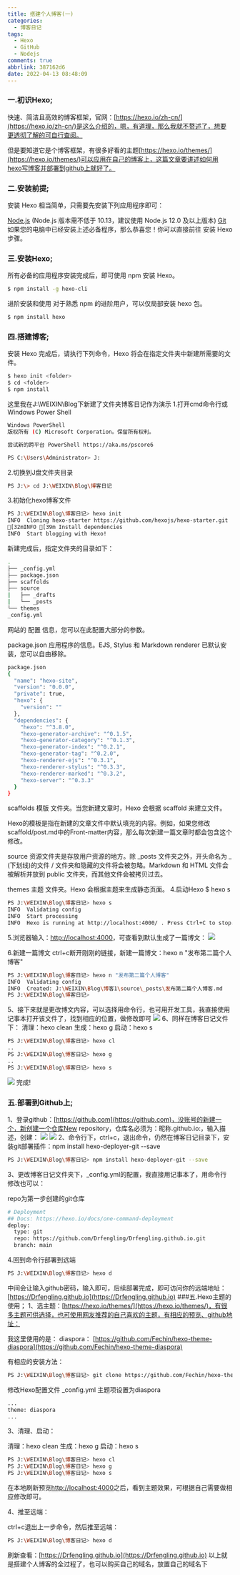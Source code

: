 ```yaml
---
title: 搭建个人博客(一)
categories:
  - 博客日记
tags:
  - Hexo
  - GitHub
  - Nodejs
comments: true
abbrlink: 387162d6
date: 2022-04-13 08:48:09
---
```


### 一.初识Hexo;
快速、简洁且高效的博客框架，官网：[https://hexo.io/zh-cn/](https://hexo.io/zh-cn/)是这么介绍的，嗯，有道理，那么我就不赘述了，想要更透彻了解的可自行查阅。

但是要知道它是个博客框架，有很多好看的主题[https://hexo.io/themes/](https://hexo.io/themes/)可以应用在自己的博客上，这篇文章要讲述如何用hexo写博客并部署到github上就好了。
<!--more-->
### 二.安装前提;
安装 Hexo 相当简单，只需要先安装下列应用程序即可：

[Node.js](https://nodejs.org/) (Node.js 版本需不低于 10.13，建议使用 Node.js 12.0 及以上版本)
[Git](http://git-scm.com/)
如果您的电脑中已经安装上述必备程序，那么恭喜您！你可以直接前往 安装 Hexo 步骤。
### 三.安装Hexo;
所有必备的应用程序安装完成后，即可使用 npm 安装 Hexo。

``` bash
$ npm install -g hexo-cli
```

进阶安装和使用
对于熟悉 npm 的进阶用户，可以仅局部安装 hexo 包。

``` bash
$ npm install hexo
```
### 四.搭建博客;
安装 Hexo 完成后，请执行下列命令，Hexo 将会在指定文件夹中新建所需要的文件。

``` bash
$ hexo init <folder>
$ cd <folder>
$ npm install
```
这里我在J:\WEIXIN\Blog下新建了文件夹博客日记作为演示 
1.打开cmd命令行或Windows Power Shell
```bash
Windows PowerShell
版权所有 (C) Microsoft Corporation。保留所有权利。

尝试新的跨平台 PowerShell https://aka.ms/pscore6

PS C:\Users\Administrator> J:
```
2.切换到J盘文件夹目录
```bash
PS J:\> cd J:\WEIXIN\Blog\博客日记
```
3.初始化hexo博客文件
```bash
PS J:\WEIXIN\Blog\博客日记> hexo init
INFO  Cloning hexo-starter https://github.com/hexojs/hexo-starter.git
[32mINFO [39m Install dependencies
INFO  Start blogging with Hexo!
```
新建完成后，指定文件夹的目录如下：

``` bash
.
├── _config.yml
├── package.json
├── scaffolds
├── source
|   ├── _drafts
|   └── _posts
└── themes
_config.yml
```
网站的 配置 信息，您可以在此配置大部分的参数。

package.json
应用程序的信息。EJS, Stylus 和 Markdown renderer 已默认安装，您可以自由移除。

``` bash
package.json
{
  "name": "hexo-site",
  "version": "0.0.0",
  "private": true,
  "hexo": {
    "version": ""
  },
  "dependencies": {
    "hexo": "^3.8.0",
    "hexo-generator-archive": "^0.1.5",
    "hexo-generator-category": "^0.1.3",
    "hexo-generator-index": "^0.2.1",
    "hexo-generator-tag": "^0.2.0",
    "hexo-renderer-ejs": "^0.3.1",
    "hexo-renderer-stylus": "^0.3.3",
    "hexo-renderer-marked": "^0.3.2",
    "hexo-server": "^0.3.3"
  }
}
```
scaffolds
模版 文件夹。当您新建文章时，Hexo 会根据 scaffold 来建立文件。

Hexo的模板是指在新建的文章文件中默认填充的内容。例如，如果您修改scaffold/post.md中的Front-matter内容，那么每次新建一篇文章时都会包含这个修改。

source
资源文件夹是存放用户资源的地方。除 _posts 文件夹之外，开头命名为 _ (下划线)的文件 / 文件夹和隐藏的文件将会被忽略。Markdown 和 HTML 文件会被解析并放到 public 文件夹，而其他文件会被拷贝过去。

themes
主题 文件夹。Hexo 会根据主题来生成静态页面。
4.启动Hexo $ hexo s
```bash
PS J:\WEIXIN\Blog\博客日记> hexo s
INFO  Validating config
INFO  Start processing
INFO  Hexo is running at http://localhost:4000/ . Press Ctrl+C to stop.
```
5.浏览器输入：[http://localhost:4000](http://localhost:4000)，可查看到默认生成了一篇博文：
![](HexoIndex.jpg)

6.新建一篇博文
ctrl+c断开刚刚的链接，新建一篇博文：hexo n "发布第二篇个人博客"
```bash
PS J:\WEIXIN\Blog\博客日记> hexo n "发布第二篇个人博客"
INFO  Validating config
INFO  Created: J:\WEIXIN\Blog\博客1\source\_posts\发布第二篇个人博客.md
PS J:\WEIXIN\Blog\博客日记>
```
5、接下来就是更改博文内容，可以选择用命令行，也可用开发工具，我直接使用记事本打开该文件了，找到相应的位置，做修改即可
![](HexobowenCreate.jpg)
6、同样在博客日记文件下： 清理：hexo clean 生成：hexo g 启动：hexo s
```bash
PS J:\WEIXIN\Blog\博客日记> hexo cl
..
PS J:\WEIXIN\Blog\博客日记> hexo g
..
PS J:\WEIXIN\Blog\博客日记> hexo s
```
![](hexobowen2.jpg)
完成!
### 五.部署到Github上;
1、登录github：[https://github.com](https://github.com)，没账号的新建一个，新创建一个仓库New repository，仓库名必须为：昵称.github.io:，输入描述，创建：
![](1.jpg)
![](2.jpg)
2、命令行下，ctrl+c，退出命令，仍然在博客日记目录下，安装git部署插件：npm install hexo-deployer-git --save
```bash
PS J:\WEIXIN\Blog\博客日记> npm install hexo-deployer-git --save
```
3、更改博客日记文件夹下，_config.yml的配置，我直接用记事本了，用命令行修改也可以：

repo为第一步创建的git仓库
```bash
# Deployment
## Docs: https://hexo.io/docs/one-command-deployment
deploy:
  type: git
  repo: https://github.com/Drfengling/Drfengling.github.io.git
  branch: main
```
4.回到命令行部署到远端
```bash
PS J:\WEIXIN\Blog\博客日记> hexo d
```
中间会让输入github密码，输入即可，后续部署完成，即可访问你的远端地址：
[https://Drfengling.github.io](https://Drfengling.github.io)
###五.Hexo主题的使用；
1、选主题：[https://hexo.io/themes/](https://hexo.io/themes/)，有很多主题可供选择，也可使用网友推荐的自己喜欢的主题，有相应的预览、github地址：

我这里使用的是： diaspora： [https://github.com/Fechin/hexo-theme-diaspora](https://github.com/Fechin/hexo-theme-diaspora)

有相应的安装方法：
```bash
PS J:\WEIXIN\Blog\博客日记> git clone https://github.com/Fechin/hexo-theme-diaspora.git themes/diaspora
```
修改Hexo配置文件 _config.yml 主题项设置为diaspora
```bash
...
theme: diaspora
...
```
3、清理、启动：

清理：hexo clean 生成：hexo g 启动：hexo s
```bash
PS J:\WEIXIN\Blog\博客日记> hexo cl
PS J:\WEIXIN\Blog\博客日记> hexo g
PS J:\WEIXIN\Blog\博客日记> hexo s
```
在本地刷新预览[http://localhost:4000](http://localhost:4000)之后，看到主题效果，可根据自己需要做相应修改即可。

4、推至远端：

ctrl+c退出上一步命令，然后推至远端：
```bash
PS J:\WEIXIN\Blog\博客日记> hexo d
```
刷新查看：[https://Drfengling.github.io](https://Drfengling.github.io)
以上就是搭建个人博客的全过程了，也可以购买自己的域名，放置自己的域名下













